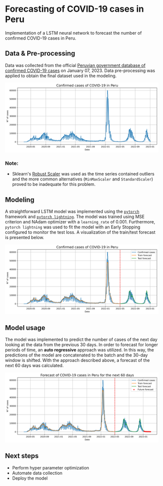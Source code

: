 # Forecasting of COVID-19 cases in Peru
Implementation of a LSTM neural network to forecast the number of confirmed COVID-19 cases in Peru.

## Data & Pre-processing
Data was collected from the official [Peruvian government database of confirmed COVID-19 cases](https://www.datosabiertos.gob.pe/dataset/casos-positivos-por-covid-19-ministerio-de-salud-minsa) on January 07, 2023. Data pre-processing was applied to obtain the final dataset used in the modeling.

![Confirmed COVID-19 cases in Peru](https://raw.githubusercontent.com/leonardtd/Forecasting-of-COVID-19-cases-in-Peru/main/assets/Confirmed_cases.png "Confirmed COVID-19 cases in Peru")

### Note:
- Sklearn's [Robust Scaler](https://scikit-learn.org/stable/modules/generated/sklearn.preprocessing.RobustScaler.html#sklearn.preprocessing.RobustScaler) was used as the time series contained outliers and the more common alternatives (`MinMaxScaler` and `StandardScaler`) proved to be inadequate for this problem.

## Modeling
A straightforward LSTM model was implemented using the [`pytorch`](https://pytorch.org) framework and [`pytorch lightning`](https://www.pytorchlightning.ai). The model was trained using MSE criterion and NAdam optimizer with a `learning_rate` of 0.001. Furthermore, `pytorch lightning` was used to fit the model with an Early Stopping configured to monitor the test loss.  A visualization of the train/test forecast is presented below.

![Training results](https://raw.githubusercontent.com/leonardtd/Forecasting-of-COVID-19-cases-in-Peru/main/assets/Test_results.png "Training results")

## Model usage
The model was implemented to predict the number of cases of the next day looking at the data from the previous 30 days. In order to forecast for longer periods of time, an **auto regressive** approach was utilized. In this way, the predictions of the model are concatenated to the batch and the 30-day window is shifted. With the approach described above, a forecast of the next 60 days was calculated.

![Forecast of COVID-19 cases in Peru for the next 60 days (auto regressive)](https://raw.githubusercontent.com/leonardtd/Forecasting-of-COVID-19-cases-in-Peru/main/assets/AR_predictions.png "Forecast of COVID-19 cases in Peru for the next 60 days")


## Next steps
- Perform hyper parameter optimization
- Automate data collection
- Deploy the model
